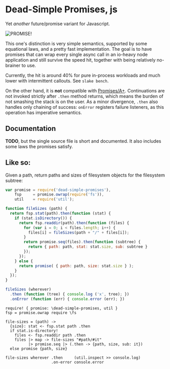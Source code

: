 
# Dead-Simple Promises, js #

Yet _another_ future/promise variant for Javascript.

![PROMISE!](https://raw.github.com/pqwy/dead-simple-promises-js/memorabilia/brofist.jpg)

This one's distinction is very simple semantics, supported by some equational
laws, and a pretty fast implementation. The goal is to have promises that can
wrap every single async call in an io-heavy node application and still survive
the speed hit, together with being relatively no-brainer to use.

Currently, the hit is around 40% for pure in-process workloads and much lower
with intermittent callouts. See `slake bench`.

On the other hand, it is **not** compatible with
[Promises/A+](http://promises-aplus.github.io/promises-spec/). Continuations are
not invoked strictly after `.then` method returns, which means the burden of not
smashing the stack is on the user. As a minor divergence, `.then` also handles
only chaining of success: `onError` registers failure listeners, as this
operation has imperative semantics.

## Documentation ##

**TODO**, but the single source file is short and documented. It also includes
some laws the promises satisfy.

## Like so: ##

Given a path, return paths and sizes of filesystem objects for the filesystem subtree:

```javascript
var promise = require('dead-simple-promises'),
    fsp     = promise.owrap(require('fs')),
    util    = require('util');

function fileSizes (path) {
  return fsp.stat(path).then(function (stat) {
    if (stat.isDirectory()) {
      return fsp.readdir(path).then(function (files) {
        for (var i = 0; i < files.length; i++) {
          files[i] = fileSizes(path + "/" + files[i]);
        }
        return promise.seq(files).then(function (subtree) {
          return { path: path, stat: stat.size, sub: subtree }
        });
      });
    } else {
      return promise( { path: path, size: stat.size } );
    }
  });
}

fileSizes (wherever)
  .then (function (tree) { console.log ('x', tree); })
  .onError (function (err) { console.error (err); })

```

```livescript
require! { promise: \dead-simple-promises, util }
fsp = promise.owrap require \fs

file-sizes = (path) ->
  {size}: stat <- fsp.stat path .then
  if stat.is-directory!
    files <- fsp.readdir path .then
    files |> map -> file-sizes "#path/#it"
          |> promise.seq |> (.then -> {path, size, sub: it})
  else promise {path, size}

file-sizes wherever .then     (util.inspect >> console.log)
                    .on-error console.error
```
